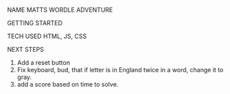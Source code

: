 


NAME
MATTS WORDLE ADVENTURE


GETTING STARTED 




TECH USED
HTML, JS, CSS


NEXT STEPS
1. Add a reset button
2. Fix keyboard, bud, that if letter is in England twice in a word, change it to gray.
3. add a score based on time to solve.
